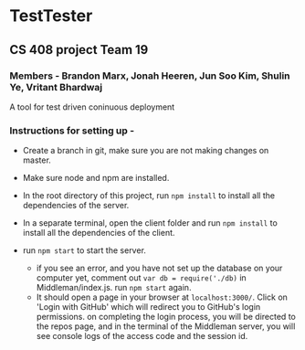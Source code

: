 # TestTester

## CS 408 project Team 19
### Members - Brandon Marx, Jonah Heeren, Jun Soo Kim, Shulin Ye, Vritant Bhardwaj

A tool for test driven coninuous deployment

### Instructions for setting up - 

* Create a branch in git, make sure you are not making changes on master.

* Make sure node and npm are installed.

* In the root directory of this project, run `npm install` to install all the dependencies of the server.

* In a separate terminal, open the client folder and run `npm install` to install all the dependencies of the client.

* run `npm start` to start the server.
    - if you see an error, and you have not set up the database on your computer yet, comment out `var db = require('./db)` in Middleman/index.js. run `npm start` again.
    - It should open a page in your browser at `localhost:3000/`. Click on 'Login with GitHub' which will redirect you to GitHub's login permissions. on completing the login process, you will be directed to the repos page, and in the terminal of the Middleman server, you will see console logs of the access code and the session id.
